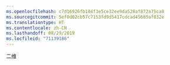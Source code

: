 ```yaml
---
ms.openlocfilehash: c7d16926fb184f3e5ce32ee9da528af872a75ca8
ms.sourcegitcommit: 5ef0d02cb57c7153fd9d5417cdcad45665af832e
ms.translationtype: HT
ms.contentlocale: zh-CN
ms.lasthandoff: 08/29/2019
ms.locfileid: "71139186"
---
```

二维